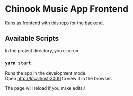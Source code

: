 # Chinook Music App Frontend

Runs as frontend with [this repo](https://github.com/jmarthaller/chinook-backend) for the backend.

## Available Scripts

In the project directory, you can run:

### `yarn start`

Runs the app in the development mode.\
Open [http://localhost:3000](http://localhost:3000) to view it in the browser.

The page will reload if you make edits.\
